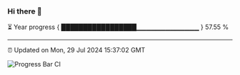 ### Hi there 👋

⏳ Year progress { █████████████████▁▁▁▁▁▁▁▁▁▁▁▁▁ } 57.55 %

---

⏰ Updated on Mon, 29 Jul 2024 15:37:02 GMT

![Progress Bar CI](https://github.com/IshwaranRudhara/GIT-ACTION/workflows/Progress%20Bar%20CI/badge.svg)
